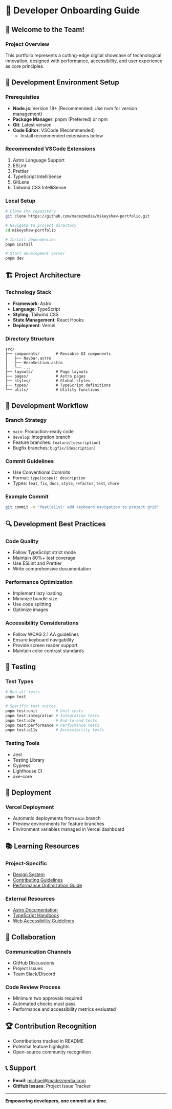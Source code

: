 # 🚀 Developer Onboarding Guide

## 🌟 Welcome to the Team!

### Project Overview
This portfolio represents a cutting-edge digital showcase of technological innovation, designed with performance, accessibility, and user experience as core principles.

## 🔧 Development Environment Setup

### Prerequisites
- **Node.js**: Version 18+ (Recommended: Use nvm for version management)
- **Package Manager**: pnpm (Preferred) or npm
- **Git**: Latest version
- **Code Editor**: VSCode (Recommended)
  - Install recommended extensions below

### Recommended VSCode Extensions
1. Astro Language Support
2. ESLint
3. Prettier
4. TypeScript IntelliSense
5. GitLens
6. Tailwind CSS IntelliSense

### Local Setup
```bash
# Clone the repository
git clone https://github.com/madezmedia/mikeyshaw-portfolio.git

# Navigate to project directory
cd mikeyshaw-portfolio

# Install dependencies
pnpm install

# Start development server
pnpm dev
```

## 🏗️ Project Architecture

### Technology Stack
- **Framework**: Astro
- **Language**: TypeScript
- **Styling**: Tailwind CSS
- **State Management**: React Hooks
- **Deployment**: Vercel

### Directory Structure
```
src/
├── components/       # Reusable UI components
│   ├── Navbar.astro
│   ├── HeroSection.astro
│   └── ...
├── layouts/          # Page layouts
├── pages/            # Astro pages
├── styles/           # Global styles
├── types/            # TypeScript definitions
└── utils/            # Utility functions
```

## 🧰 Development Workflow

### Branch Strategy
- `main`: Production-ready code
- `develop`: Integration branch
- Feature branches: `feature/[description]`
- Bugfix branches: `bugfix/[description]`

### Commit Guidelines
- Use Conventional Commits
- Format: `type(scope): description`
- Types: `feat`, `fix`, `docs`, `style`, `refactor`, `test`, `chore`

### Example Commit
```bash
git commit -m "feat(a11y): add keyboard navigation to project grid"
```

## 🔍 Development Best Practices

### Code Quality
- Follow TypeScript strict mode
- Maintain 80%+ test coverage
- Use ESLint and Prettier
- Write comprehensive documentation

### Performance Optimization
- Implement lazy loading
- Minimize bundle size
- Use code splitting
- Optimize images

### Accessibility Considerations
- Follow WCAG 2.1 AA guidelines
- Ensure keyboard navigability
- Provide screen reader support
- Maintain color contrast standards

## 🧪 Testing

### Test Types
```bash
# Run all tests
pnpm test

# Specific test suites
pnpm test:unit        # Unit tests
pnpm test:integration # Integration tests
pnpm test:e2e         # End-to-end tests
pnpm test:performance # Performance tests
pnpm test:a11y        # Accessibility tests
```

### Testing Tools
- Jest
- Testing Library
- Cypress
- Lighthouse CI
- axe-core

## 🚀 Deployment

### Vercel Deployment
- Automatic deployments from `main` branch
- Preview environments for feature branches
- Environment variables managed in Vercel dashboard

## 📚 Learning Resources

### Project-Specific
- [Design System](DESIGN_SYSTEM.md)
- [Contributing Guidelines](CONTRIBUTING.md)
- [Performance Optimization Guide](PERFORMANCE_OPTIMIZATION_GUIDE.md)

### External Resources
- [Astro Documentation](https://docs.astro.build/)
- [TypeScript Handbook](https://www.typescriptlang.org/docs/)
- [Web Accessibility Guidelines](https://www.w3.org/WAI/standards-guidelines/)

## 🤝 Collaboration

### Communication Channels
- GitHub Discussions
- Project Issues
- Team Slack/Discord

### Code Review Process
- Minimum two approvals required
- Automated checks must pass
- Performance and accessibility metrics evaluated

## 🏆 Contribution Recognition
- Contributions tracked in README
- Potential feature highlights
- Open-source community recognition

## 📞 Support
- **Email**: michael@madezmedia.com
- **GitHub Issues**: Project Issue Tracker

---

**Empowering developers, one commit at a time.**
